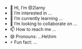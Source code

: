- 👋 Hi, I’m @2larny
- 👀 I’m interested in ...
- 🌱 I’m currently learning ...
- 💞️ I’m looking to collaborate on ...
- 📫 How to reach me ...
- 😄 Pronouns: ...He\him
- ⚡ Fun fact: ...

<!---
2larny/2larny is a ✨ special ✨ repository because its `README.md` (this file) appears on your GitHub profile.
You can click the Preview link to take a look at your changes.
--->
